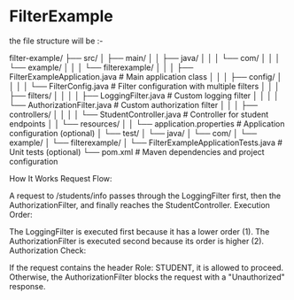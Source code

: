 ﻿# FilterExample

 the file structure will be :-

filter-example/
├── src/
│   ├── main/
│   │   ├── java/
│   │   │   └── com/
│   │   │       └── example/
│   │   │           └── filterexample/
│   │   │               ├── FilterExampleApplication.java    # Main application class
│   │   │               ├── config/
│   │   │               │   └── FilterConfig.java            # Filter configuration with multiple filters
│   │   │               ├── filters/
│   │   │               │   ├── LoggingFilter.java           # Custom logging filter
│   │   │               │   └── AuthorizationFilter.java     # Custom authorization filter
│   │   │               ├── controllers/
│   │   │               │   └── StudentController.java       # Controller for student endpoints
│   │   └── resources/
│   │       └── application.properties                       # Application configuration (optional)
│   └── test/
│       └── java/
│           └── com/
│               └── example/
│                   └── filterexample/
│                       └── FilterExampleApplicationTests.java  # Unit tests (optional)
└── pom.xml                                                 # Maven dependencies and project configuration



How It Works
Request Flow:

A request to /students/info passes through the LoggingFilter first, then the AuthorizationFilter, and finally reaches the StudentController.
Execution Order:

The LoggingFilter is executed first because it has a lower order (1).
The AuthorizationFilter is executed second because its order is higher (2).
Authorization Check:

If the request contains the header Role: STUDENT, it is allowed to proceed.
Otherwise, the AuthorizationFilter blocks the request with a "Unauthorized" response.
